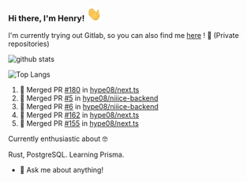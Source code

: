 ### Hi there, I'm Henry! <img src="https://github.com/hype08/hype08/blob/master/Hi.gif" width="30px"></h2>  
I'm currently trying out Gitlab, so you can also find me [here](https://gitlab.com/hype08/) ! 🦊 (Private repositories)

![github stats](https://github-readme-stats.vercel.app/api?username=hype08&show_icons=true) 

![Top Langs](https://github-readme-stats.vercel.app/api/top-langs/?username=hype08) 


<!--
**hype08/hype08** is a ✨ _special_ ✨ repository because its `README.md` (this file) appears on your GitHub profile.

---

### :zap: Recent Activity

<!--START_SECTION:activity-->
1. 🎉 Merged PR [#180](https://github.com/hype08/next.ts/pull/180) in [hype08/next.ts](https://github.com/hype08/next.ts)
2. 🎉 Merged PR [#5](https://github.com/hype08/niiice-backend/pull/5) in [hype08/niiice-backend](https://github.com/hype08/niiice-backend)
3. 🎉 Merged PR [#6](https://github.com/hype08/niiice-backend/pull/6) in [hype08/niiice-backend](https://github.com/hype08/niiice-backend)
4. 🎉 Merged PR [#162](https://github.com/hype08/next.ts/pull/162) in [hype08/next.ts](https://github.com/hype08/next.ts)
5. 🎉 Merged PR [#155](https://github.com/hype08/next.ts/pull/155) in [hype08/next.ts](https://github.com/hype08/next.ts)


<!--END_SECTION:activity-->


Currently enthusiastic about 🤓

Rust, PostgreSQL. Learning Prisma.

- 💬 Ask me about anything!
